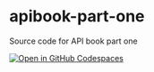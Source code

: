 # apibook-part-one
Source code for API book part one

[![Open in GitHub Codespaces](https://github.com/codespaces/badge.svg)](https://codespaces.new/Ryandaydev/apibook-part-one)
